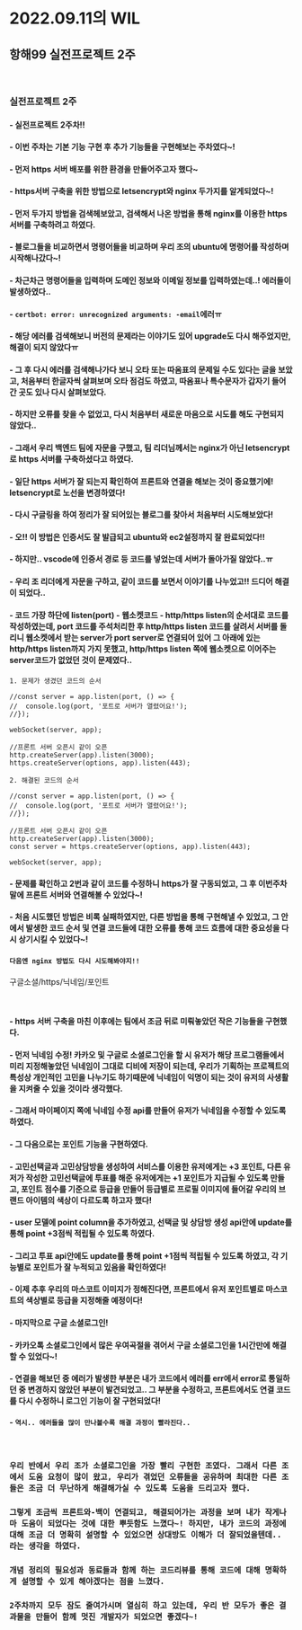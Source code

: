 # 2022.09.11의 WIL

## 항해99 실전프로젝트 2주

<br>

### 실전프로젝트 2주
#### - 실전프로젝트 2주차!!
#### - 이번 주차는 기본 기능 구현 후 추가 기능들을 구현해보는 주차였다~!
#### - 먼저 https 서버 배포를 위한 환경을 만들어주고자 했다~
#### -  https서버 구축을 위한 방법으로 letsencrypt와 nginx 두가지를 알게되었다~!
#### - 먼저 두가지 방법을 검색헤보았고, 검색해서 나온 방법을 통해 nginx를 이용한 https 서버를 구축하려고 하였다.
#### - 블로그들을 비교하면서 명령어들을 비교하며 우리 조의 ubuntu에 명령어를 작성하며 시작해나갔다~!
#### - 차근차근 명령어들을 입력하며 도메인 정보와 이메일 정보를 입력하였는데..! 에러들이 발생하였다..
#### - `certbot: error: unrecognized arguments: -email`에러ㅠ
#### -  해당 에러를 검색해보니 버전의 문제라는 이야기도 있어 upgrade도 다시 해주었지만, 해결이 되지 않았다ㅠ
#### - 그 후 다시 에러를 검색해나가다 보니 오타 또는 따옴표의 문제일 수도 있다는 글을 보았고, 처음부터 한글자씩 살펴보며 오타 점검도 하였고, 따옴표나 특수문자가 갑자기 들어간 곳도 있나 다시 살펴보았다.
#### - 하지만 오류를 찾을 수 없었고, 다시 처음부터 새로운 마음으로 시도를 해도 구현되지 않았다..
#### - 그래서 우리 백엔드 팀에 자문을 구했고, 팀 리더님께서는 nginx가 아닌 letsencrypt로 https 서버를 구축하셨다고 하였다.
#### - 일단 https 서버가 잘 되는지 확인하여 프론트와 연결을 해보는 것이 중요했기에! letsencrypt로 노선을 변경하였다!
#### - 다시 구글링을 하여 정리가 잘 되어있는 블로그를 찾아서 처음부터 시도해보았다!
#### - 오!! 이 방법은 인증서도 잘 발급되고 ubuntu와 ec2설정까지 잘 완료되었다!!
#### - 하지만.. vscode에 인증서 경로 등 코드를 넣었는데 서버가 돌아가질 않았다..ㅠ
#### - 우리 조 리더에게 자문을 구하고, 같이 코드를 보면서 이야기를 나누었고!! 드디어 해결이 되었다..
#### - 코드 가장 하단에 listen(port) - 웹소켓코드 - http/https listen의 순서대로 코드를 작성하였는데, port 코드를 주석처리한 후 http/https listen 코드를 살려서 서버를 돌리니 웹소켓에서 받는 server가 port server로 연결되어 있어 그 아래에 있는 http/https listen까지 가지 못했고, http/https listen 쪽에 웹소켓으로 이어주는 server코드가 없었던 것이 문제였다..
```
1. 문제가 생겼던 코드의 순서

//const server = app.listen(port, () => {
//  console.log(port, '포트로 서버가 열렸어요!');
//});

webSocket(server, app);

//프론트 서버 오픈시 같이 오픈
http.createServer(app).listen(3000);
https.createServer(options, app).listen(443);
```

```
2. 해결된 코드의 순서

//const server = app.listen(port, () => {
//  console.log(port, '포트로 서버가 열렸어요!');
//});

//프론트 서버 오픈시 같이 오픈
http.createServer(app).listen(3000);
const server = https.createServer(options, app).listen(443);

webSocket(server, app);
```
#### - 문제를 확인하고 2번과 같이 코드를 수정하니 https가 잘 구동되었고, 그 후 이번주차 말에 프론트 서버와 연결해볼 수 있었다~!
#### - 처음 시도했던 방법은 비록 실패하였지만, 다른 방법을 통해 구현해낼 수 있었고, 그 안에서 발생한 코드 순서 및 연결 코드들에 대한 오류를 통해 코드 흐름에 대한 중요성을 다시 상기시킬 수 있었다~!
#### `다음엔 nginx 방법도 다시 시도해봐야지!!`



구글소셜/https/닉네임/포인트

<br>

#### - https 서버 구축을 마친 이후에는 팀에서 조금 뒤로 미뤄놓았던 작은 기능들을 구현했다.
#### - 먼저 닉네임 수정! 카카오 및 구글로 소셜로그인을 할 시 유저가 해당 프로그램들에서 미리 지정해놓았던 닉네임이 그대로 디비에 저장이 되는데, 우리가 기획하는 프로젝트의 특성상 개인적인 고민을 나누기도 하기때문에 닉네임이 익명이 되는 것이 유저의 사생활을 지켜줄 수 있을 것이라 생각했다.
#### - 그래서 마이페이지 쪽에 닉네임 수정 api를 만들어 유저가 닉네임을 수정할 수 있도록 하였다.
#### - 그 다음으로는 포인트 기능을 구현하였다.
#### - 고민선택글과 고민상담방을 생성하여 서비스를 이용한 유저에게는 +3 포인트, 다른 유저가 작성한 고민선택글에 투표를 해준 유저에게는 +1 포인트가 지급될 수 있도록 만들고, 포인트 점수를 기준으로 등급을 만들어 등급별로 프로필 이미지에 들어갈 우리의 브랜드 아이템의 색상이 다르도록 하고자 했다!
#### - user 모델에 point column을 추가하였고, 선택글 및 상담방 생성 api안에 update를 통해 point +3점씩 적립될 수 있도록 하였다.
#### - 그리고 투표 api안에도 update를 통해 point +1점씩 적립될 수 있도록 하였고, 각 기능별로 포인트가 잘 누적되고 있음을 확인하였다!
#### - 이제 추후 우리의 마스코트 이미지가 정해진다면, 프론트에서 유저 포인트별로 마스코트의 색상별로 등급을 지정해줄 예정이다!
#### - 마지막으로 구글 소셜로그인!
#### - 카카오톡 소셜로그인에서 많은 우여곡절을 겪어서 구글 소셜로그인을 1시간만에 해결할 수 있었다~!
#### - 연결을 해보던 중 에러가 발생한 부분은 내가 코드에서 에러를 err에서 error로 통일하던 중 변경하지 않았던 부분이 발견되었고.. 그 부분을 수정하고, 프론트에서도 연결 코드를 다시 수정하니 로그인 기능이 잘 구현되었다!
#### - `역시.. 에러들을 많이 만나볼수록 해결 과정이 빨라진다..`

<br>

### `우리 반에서 우리 조가 소셜로그인을 가장 빨리 구현한 조였다. 그래서 다른 조에서 도움 요청이 많이 왔고, 우리가 겪었던 오류들을 공유하며 최대한 다른 조들은 조금 더 무난하게 해결해가실 수 있도록 도움을 드리고자 했다.`
### `그렇게 조금씩 프론트와-백이 연결되고, 해결되어가는 과정을 보며 내가 작게나마 도움이 되었다는 것에 대한 뿌듯함도 느꼈다~! 하지만, 내가 코드의 과정에 대해 조금 더 명확히 설명할 수 있었으면 상대방도 이해가 더 잘되었을텐데.. 라는 생각을 하였다.`
### `개념 정리의 필요성과 동료들과 함께 하는 코드리뷰를 통해 코드에 대해 명확하게 설명할 수 있게 해야겠다는 점을 느꼈다.`
### `2주차까지 모두 잠도 줄여가시며 열심히 하고 있는데, 우리 반 모두가 좋은 결과물을 만들어 함께 멋진 개발자가 되었으면 좋겠다~!`